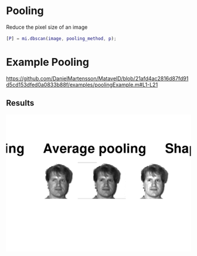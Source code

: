 # Pooling
Reduce the pixel size of an image

```matlab
[P] = mi.dbscan(image, pooling_method, p);
```

# Example Pooling

https://github.com/DanielMartensson/MataveID/blob/21afd4ac2816d87fd91d5cd153dfed0a0833b88f/examples/poolingExample.m#L1-L21

## Results
![Pooling Result](../pictures/Pooling_Result.png)
